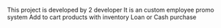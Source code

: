 This project is developed by 2 developer
It is an custom employee promo system
Add to cart products with inventory
Loan or Cash purchase
